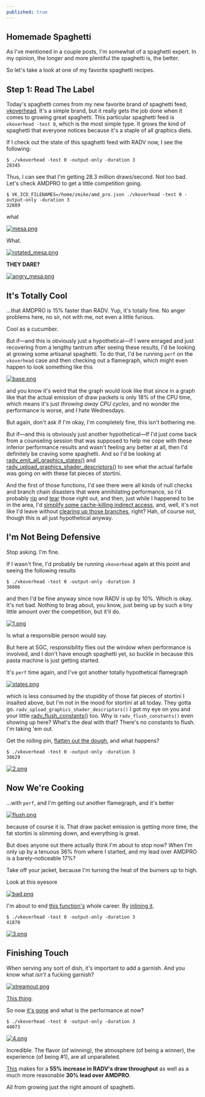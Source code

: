 ```yaml
---
published: true
---
```

## Homemade Spaghetti

As I've mentioned in a couple posts, I'm somewhat of a spaghetti expert. In my opinion, the longer and more plentiful the spaghetti is, the better.

So let's take a look at one of my favorite spaghetti recipes.

## Step 1: Read The Label
Today's spaghetti comes from my new favorite brand of spaghetti feed, [vkoverhead](https://github.com/zmike/vkoverhead). It's a simple brand, but it really gets the job done when it comes to growing great spaghetti. This particular spaghetti feed is `vkoverhead -test 0`, which is the most simple type. It grows the kind of spaghetti that everyone notices because it's a staple of all graphics diets.

If I check out the state of this spaghetti feed with RADV now, I see the following:
```
$ ./vkoverhead -test 0 -output-only -duration 3
28345
```

Thus, I can see that I'm getting 28.3 million draws/second. Not too bad. Let's check AMDPRO to get a little competition going.

```
$ VK_ICD_FILENAMES=/home/zmike/amd_pro.json ./vkoverhead -test 0 -output-only -duration 3
32889
```

what

[![mesa.png]({{site.url}}/assets/mesa.png)]({{site.url}}/assets/mesa.png)

What.

[![rotated_mesa.png]({{site.url}}/assets/rotated_mesa.png)]({{site.url}}/assets/rotated_mesa.png)

**THEY DARE?**

[![angry_mesa.png]({{site.url}}/assets/angry_mesa.png)]({{site.url}}/assets/angry_mesa.png)

## It's Totally Cool
...that AMDPRO is 15% faster than RADV. Yup, it's totally fine. No anger problems here, no sir, not with me, not even a little furious.

Cool as a cucumber.

But if—and this is obviously just a hypothetical—If I were enraged and just recovering from a lengthy tantrum after seeing these results, I'd be looking at growing some artisanal spaghetti. To do that, I'd be running `perf` on the `vkoverhead` case and then checking out a flamegraph, which might even happen to look something like this

[![base.png]({{site.url}}/assets/spaghetti/base.png)]({{site.url}}/assets/spaghetti/base.png)

and you know it's weird that the graph would look like that since in a graph like that the actual emission of draw packets is only 18% of the CPU time, which means it's just *throwing away CPU cycles*, and no wonder the performance is worse, and I hate Wednesdays.

But again, don't ask if I'm okay, I'm completely fine, this isn't bothering me.

But if—and this is obviously just another hypothetical—If I'd just come back from a counseling session that was supposed to help me cope with these inferior performance results and wasn't feeling any better at all, then I'd definitely be craving some spaghetti. And so I'd be looking at [radv_emit_all_graphics_states()](https://gitlab.freedesktop.org/mesa/mesa/-/blob/eef1511437ac6173dfd202b2fc581860d161c183/src/amd/vulkan/radv_cmd_buffer.c#L7202) and [radv_upload_graphics_shader_descriptors()](https://gitlab.freedesktop.org/mesa/mesa/-/blob/eef1511437ac6173dfd202b2fc581860d161c183/src/amd/vulkan/radv_cmd_buffer.c#L3967) to see what the actual farfalle was going on with these fat pieces of stortini.

And the first of those functions, I'd see there were all kinds of null checks and branch chain disasters that were annihilating performance, so I'd probably [rip](https://gitlab.freedesktop.org/mesa/mesa/-/merge_requests/18499/diffs?commit_id=879428a94edf10c120c27e6365c6696038ce37eb) and [tear](https://gitlab.freedesktop.org/mesa/mesa/-/merge_requests/18499/diffs?commit_id=fd0d19c50ba3d5eb95b29c84473788a8f0be65fe) those right out, and then, just while I happened to be in the area, I'd [simplify some cache-killing indirect access](https://gitlab.freedesktop.org/mesa/mesa/-/merge_requests/18499/diffs?commit_id=cc33f2bc51b82dad0589500d33c9702b70588af2), and, well, it's not like I'd leave without [clearing up those branches](https://gitlab.freedesktop.org/mesa/mesa/-/merge_requests/18499/diffs?commit_id=ec9f1ab89f4f403b5bb65db7870fb50fdb319e99), right? Hah, of course not, though this is all just hypothetical anyway.

## I'm Not Being Defensive
Stop asking. I'm fine.

If I wasn't fine, I'd probably be running `vkoverhead` again at this point and seeing the following results

```
$ ./vkoverhead -test 0 -output-only -duration 3
36006
```

and then I'd be fine anyway since now RADV is up by 10%. Which is okay. It's not bad. Nothing to brag about, you know, just being up by such a tiny little amount over the competition, but it'll do.

[![1.png]({{site.url}}/assets/spaghetti/1.png)]({{site.url}}/assets/spaghetti/1.png)

Is what a responsible person would say.

But here at SGC, responsibility flies out the window when performance is involved, and I don't have enough spaghetti yet, so buckle in because this pasta machine is just getting started.

It's `perf` time again, and I've got another totally hypothetical flamegraph

[![states.png]({{site.url}}/assets/spaghetti/states.png)]({{site.url}}/assets/spaghetti/states.png)

which is less consumed by the stupidity of those fat pieces of stortini I insalted above, but I'm not in the mood for stortini at all today. They gotta go. `radv_upload_graphics_shader_descriptors()` I got my eye on you and your little [radv_flush_constants()](https://gitlab.freedesktop.org/mesa/mesa/-/blob/eef1511437ac6173dfd202b2fc581860d161c183/src/amd/vulkan/radv_cmd_buffer.c#L3510) too. Why is `radv_flush_constants()` even showing up here? What's the deal with that? There's no constants to flush. I'm taking 'em out.

Get the rolling pin, [flatten out the dough](https://gitlab.freedesktop.org/mesa/mesa/-/merge_requests/18499/diffs?commit_id=57aa00baac1945c6b19033b780398e7c57f42d84), and what happens?

```
$ ./vkoverhead -test 0 -output-only -duration 3
38629
```

[![2.png]({{site.url}}/assets/spaghetti/2.png)]({{site.url}}/assets/spaghetti/2.png)

## Now We're Cooking
...with `perf`, and I'm getting out another flamegraph, and it's better

[![flush.png]({{site.url}}/assets/spaghetti/flush.png)]({{site.url}}/assets/spaghetti/flush.png)

because of course it is. That draw packet emission is getting more time, the fat stortini is slimming down, and everything is great.

But does anyone out there actually think I'm about to stop now? When I'm only up by a tenuous 36% from where I started, and my lead over AMDPRO is a barely-noticeable 17%?

Take off your jacket, because I'm turning the heat of the burners up to high.

Look at this eyesore

[![bad.png]({{site.url}}/assets/spaghetti/bad.png)]({{site.url}}/assets/spaghetti/bad.png)

I'm about to end [this function's](https://gitlab.freedesktop.org/mesa/mesa/-/blob/eef1511437ac6173dfd202b2fc581860d161c183/src/amd/vulkan/radv_cmd_buffer.c#L3421) whole career. By [inlining it](https://gitlab.freedesktop.org/mesa/mesa/-/merge_requests/18499/diffs?commit_id=6cfe62ac6b2dfa0d4a890ecbaec7070b881456e4).

```
$ ./vkoverhead -test 0 -output-only -duration 3
41878
```

[![3.png]({{site.url}}/assets/spaghetti/3.png)]({{site.url}}/assets/spaghetti/3.png)

## Finishing Touch
When serving any sort of dish, it's important to add a garnish. And you know what *isn't* a fucking garnish?

[![streamout.png]({{site.url}}/assets/spaghetti/streamout.png)]({{site.url}}/assets/spaghetti/streamout.png)

[This thing](https://gitlab.freedesktop.org/mesa/mesa/-/blob/eef1511437ac6173dfd202b2fc581860d161c183/src/amd/vulkan/radv_cmd_buffer.c#L9371).

So now [it's gone](https://gitlab.freedesktop.org/mesa/mesa/-/merge_requests/18499/diffs?commit_id=955f48dd24e6a6735c967c1d1df52d0ae2926692) and what is the performance at now?

```
$ ./vkoverhead -test 0 -output-only -duration 3
44073
```

[![4.png]({{site.url}}/assets/spaghetti/4.png)]({{site.url}}/assets/spaghetti/4.png)

Incredible. The flavor (of winning), the atmosphere (of being a winner), the experience (of being #1), are all unparalleled.

[This](https://gitlab.freedesktop.org/mesa/mesa/-/merge_requests/18499) makes for a **55% increase in RADV's draw throughput** as well as a much more reasonable **30% lead over AMDPRO**.

All from growing just the right amount of spaghetti.

